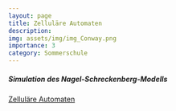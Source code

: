 ```yaml
---
layout: page
title: Zelluläre Automaten
description: 
img: assets/img/img_Conway.png
importance: 3
category: Sommerschule
---
```



<h5 style="color: var(--global-theme-color);">Simulation des Nagel-Schreckenberg-Modells</h5>

<a href="/apps/cellular_automata/" target="_blank" rel="noopener noreferrer">Zelluläre Automaten</a>